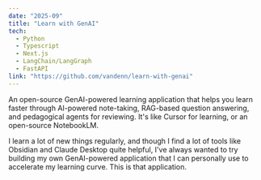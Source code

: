 ```yaml
---
date: "2025-09"
title: "Learn with GenAI"
tech:
  - Python
  - Typescript
  - Next.js
  - LangChain/LangGraph
  - FastAPI
link: "https://github.com/vandenn/learn-with-genai"
---
```


An open-source GenAI-powered learning application that helps you learn faster through AI-powered note-taking, RAG-based question answering, and pedagogical agents for reviewing. It's like Cursor for learning, or an open-source NotebookLM.

I learn a lot of new things regularly, and though I find a lot of tools like Obsidian and Claude Desktop quite helpful, I've always wanted to try building my own GenAI-powered application that I can personally use to accelerate my learning curve. This is that application.
